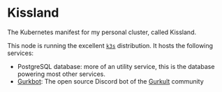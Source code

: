 # Kissland
The Kubernetes manifest for my personal cluster, called Kissland.

This node is running the excellent [`k3s`](https://k3s.io/) distribution. It hosts the following services:
- PostgreSQL database: more of an utility service, this is the database powering most other services.
- [Gurkbot](https://github.com/gurkult/gurkbot/): The open source Discord bot of the [Gurkult](https://gurkult.com) community

